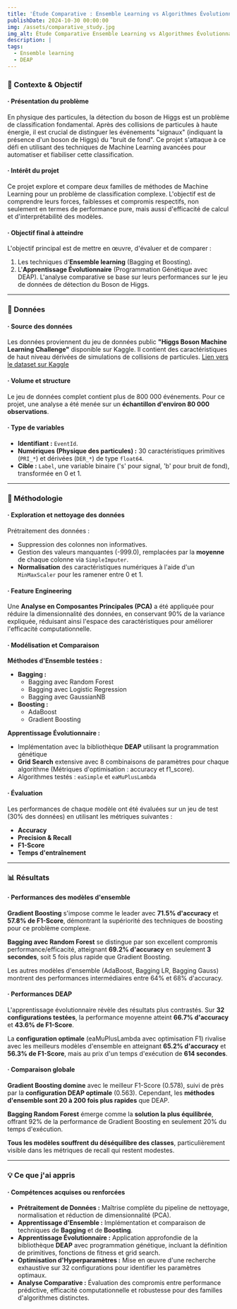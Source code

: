 ```yaml
---
title: 'Étude Comparative : Ensemble Learning vs Algorithmes Évolutionnaires' 
publishDate: 2024-10-30 00:00:00
img: /assets/comparative_study.jpg
img_alt: Étude Comparative Ensemble Learning vs Algorithmes Évolutionnaires
description: |
tags:  
  - Ensemble learning  
  - DEAP  
---
```


### 🎯 Contexte & Objectif
#### · Présentation du problème
En physique des particules, la détection du boson de Higgs est un problème de classification fondamental. Après des collisions de particules à haute énergie, il est crucial de distinguer les événements "signaux" (indiquant la présence d'un boson de Higgs) du "bruit de fond". Ce projet s'attaque à ce défi en utilisant des techniques de Machine Learning avancées pour automatiser et fiabiliser cette classification.

#### · Intérêt du projet
Ce projet explore et compare deux familles de méthodes de Machine Learning pour un problème de classification complexe. L'objectif est de comprendre leurs forces, faiblesses et compromis respectifs, non seulement en termes de performance pure, mais aussi d'efficacité de calcul et d'interprétabilité des modèles.

#### · Objectif final à atteindre
L'objectif principal est de mettre en œuvre, d'évaluer et de comparer :
1.  Les techniques d'**Ensemble learning** (Bagging et Boosting).
2.  L'**Apprentissage Évolutionnaire** (Programmation Génétique avec DEAP).
L'analyse comparative se base sur leurs performances sur le jeu de données de détection du Boson de Higgs.

***

### 🧰 Données
#### · Source des données
Les données proviennent du jeu de données public **"Higgs Boson Machine Learning Challenge"** disponible sur Kaggle. Il contient des caractéristiques de haut niveau dérivées de simulations de collisions de particules.
[Lien vers le dataset sur Kaggle](https://www.kaggle.com/competitions/higgs-boson/data)

#### · Volume et structure
Le jeu de données complet contient plus de 800 000 événements. Pour ce projet, une analyse a été menée sur un **échantillon d'environ 80 000 observations**.

#### · Type de variables
- **Identifiant :** `EventId`.
- **Numériques (Physique des particules) :** 30 caractéristiques primitives (`PRI_*`) et dérivées (`DER_*`) de type `float64`.
- **Cible :** `Label`, une variable binaire ('s' pour signal, 'b' pour bruit de fond), transformée en 0 et 1.

***

### 🧪 Méthodologie
#### · Exploration et nettoyage des données
Prétraitement des données :
- Suppression des colonnes non informatives.
- Gestion des valeurs manquantes (-999.0), remplacées par la **moyenne** de chaque colonne via `SimpleImputer`.
- **Normalisation** des caractéristiques numériques à l'aide d'un `MinMaxScaler` pour les ramener entre 0 et 1.

#### · Feature Engineering
Une **Analyse en Composantes Principales (PCA)** a été appliquée pour réduire la dimensionnalité des données, en conservant 90% de la variance expliquée, réduisant ainsi l'espace des caractéristiques pour améliorer l'efficacité computationnelle.

#### · Modélisation et Comparaison  
**Méthodes d'Ensemble testées :**
- **Bagging :** 
  - Bagging avec Random Forest 
  - Bagging avec Logistic Regression
  - Bagging avec GaussianNB 
- **Boosting :** 
  - AdaBoost 
  - Gradient Boosting 

**Apprentissage Évolutionnaire :**
- Implémentation avec la bibliothèque **DEAP** utilisant la programmation génétique
- **Grid Search** extensive avec 8 combinaisons de paramètres pour chaque algorithme (Métriques d'optimisation : accuracy et f1_score).
- Algorithmes testés : `eaSimple` et `eaMuPlusLambda`

#### · Évaluation
Les performances de chaque modèle ont été évaluées sur un jeu de test (30% des données) en utilisant les métriques suivantes :
- **Accuracy**
- **Precision & Recall**
- **F1-Score**
- **Temps d'entraînement**

***

### 📊 Résultats

#### · Performances des modèles d'ensemble

**Gradient Boosting** s'impose comme le leader avec **71.5% d'accuracy** et **57.8% de F1-Score**, démontrant la supériorité des techniques de boosting pour ce problème complexe. 

**Bagging avec Random Forest** se distingue par son excellent compromis performance/efficacité, atteignant **69.2% d'accuracy** en seulement **3 secondes**, soit 5 fois plus rapide que Gradient Boosting.

Les autres modèles d'ensemble (AdaBoost, Bagging LR, Bagging Gauss) montrent des performances intermédiaires entre 64% et 68% d'accuracy.

#### · Performances DEAP

L'apprentissage évolutionnaire révèle des résultats plus contrastés. Sur **32 configurations testées**, la performance moyenne atteint **66.7% d'accuracy** et **43.6% de F1-Score**.

La **configuration optimale** (eaMuPlusLambda avec optimisation F1) rivalise avec les meilleurs modèles d'ensemble en atteignant **65.2% d'accuracy** et **56.3% de F1-Score**, mais au prix d'un temps d'exécution de **614 secondes**.

#### · Comparaison globale

**Gradient Boosting domine** avec le meilleur F1-Score (0.578), suivi de près par la **configuration DEAP optimale** (0.563). Cependant, les **méthodes d'ensemble sont 20 à 200 fois plus rapides** que DEAP.

**Bagging Random Forest** émerge comme la **solution la plus équilibrée**, offrant 92% de la performance de Gradient Boosting en seulement 20% du temps d'exécution.

**Tous les modèles souffrent du déséquilibre des classes**, particulièrement visible dans les métriques de recall qui restent modestes.

***

### 💡 Ce que j'ai appris
#### · Compétences acquises ou renforcées
- **Prétraitement de Données :** Maîtrise complète du pipeline de nettoyage, normalisation et réduction de dimensionnalité (PCA).
- **Apprentissage d'Ensemble :** Implémentation et comparaison de techniques de **Bagging** et de **Boosting**.
- **Apprentissage Évolutionnaire :** Application approfondie de la bibliothèque **DEAP** avec programmation génétique, incluant la définition de primitives, fonctions de fitness et grid search.
- **Optimisation d'Hyperparamètres :** Mise en œuvre d'une recherche exhaustive sur 32 configurations pour identifier les paramètres optimaux.
- **Analyse Comparative :** Évaluation des compromis entre performance prédictive, efficacité computationnelle et robustesse pour des familles d'algorithmes distinctes.
